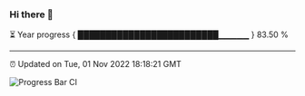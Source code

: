 ### Hi there 👋

⏳ Year progress { █████████████████████████▁▁▁▁▁ } 83.50 %

---

⏰ Updated on Tue, 01 Nov 2022 18:18:21 GMT

![Progress Bar CI](https://github.com/liununu/liununu/workflows/Progress%20Bar%20CI/badge.svg)
